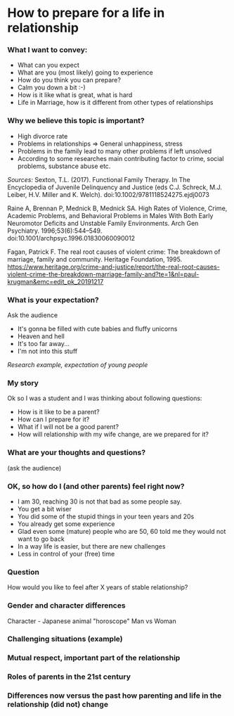 How to prepare for a life in relationship
========================


### What I want to convey:
- What can you expect
- What are you (most likely) going to experience
- How do you think you can prepare?
- Calm you down a bit :-)
- How is it like what is great, what is hard
- Life in Marriage, how is it different from  other types of relationships

### Why we believe this topic is important?
- High divorce rate
- Problems in relationships => General unhappiness, stress
- Problems in the family lead to many other problems if left unsolved
- According to some researches main contributing factor to crime, social problems, substance abuse etc.

_Sources:_
Sexton, T.L. (2017). Functional Family Therapy. In The Encyclopedia of Juvenile Delinquency and Justice (eds C.J. Schreck, M.J. Leiber, H.V. Miller and K. Welch). doi:10.1002/9781118524275.ejdj0073

Raine A, Brennan P, Mednick B, Mednick SA. High Rates of Violence, Crime, Academic Problems, and Behavioral Problems in Males With Both Early Neuromotor Deficits and Unstable Family Environments. Arch Gen Psychiatry. 1996;53(6):544–549. doi:10.1001/archpsyc.1996.01830060090012

Fagan, Patrick F. The real root causes of violent crime: The breakdown of marriage, family and community. Heritage Foundation, 1995.
https://www.heritage.org/crime-and-justice/report/the-real-root-causes-violent-crime-the-breakdown-marriage-family-and?te=1&nl=paul-krugman&emc=edit_pk_20191217

### What is your expectation? 

Ask the audience
- It's gonna be filled with cute babies and fluffy unicorns
- Heaven and hell
- It's too far away... 
- I'm not into this stuff

_*Research example, expectation of young people*_

### My story
Ok so I was a student and I was thinking about following questions:
- How is it like to be a parent?
- How can I prepare for it?
- What if I will not be a good parent?
- How will relationship with my wife change, are we prepared for it?

### What are your thoughts and questions?
(ask the audience)

### OK, so how do I (and other parents) feel right now?
- I am 30, reaching 30 is not that bad as some people say.
- You get a bit wiser
- You did some of the stupid things in your teen years and 20s
- You already get some experience
- Glad even some (mature) people who are 50, 60 told me they would not want to go back
- In a way life is easier, but there are new challenges
- Less in control of your (free) time

### Question
How would you like to feel after X years of stable relationship?


### Gender and character differences
Character - Japanese animal "horoscope" 
Man vs Woman

### Challenging situations (example)

### Mutual respect, important part of the relationship

### Roles of parents in the 21st century

### Differences now versus the past how parenting and life in the relationship (did not) change 
